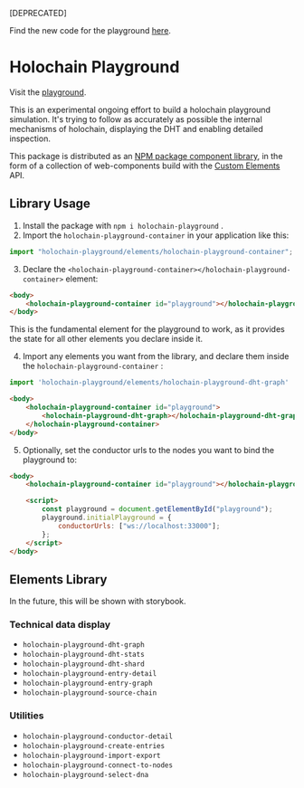[DEPRECATED]

Find the new code for the playground [here](https://github.com/holochain-playground).

# Holochain Playground

Visit the [playground](https://holochain-open-dev.github.io/holochain-playground/).

This is an experimental ongoing effort to build a holochain playground simulation. It's trying to follow as accurately as possible the internal mechanisms of holochain, displaying the DHT and enabling detailed inspection.

This package is distributed as an [NPM package component library](https://npmjs.com/package/holochain-playground), in the form of a collection of web-components build with the [Custom Elements](https://developers.google.com/web/fundamentals/web-components/customelements) API.

## Library Usage

1. Install the package with `npm i holochain-playground` .
2. Import the `holochain-playground-container` in your application like this:

``` js
import "holochain-playground/elements/holochain-playground-container";
```

3. Declare the `<holochain-playground-container></holochain-playground-container>` element:

``` html
<body>
    <holochain-playground-container id="playground"></holochain-playground-container>
</body>
```

This is the fundamental element for the playground to work, as it provides the state for all other elements you declare inside it.

4. Import any elements you want from the library, and declare them inside the `holochain-playground-container` :

``` js
import 'holochain-playground/elements/holochain-playground-dht-graph'
```

``` html
<body>
    <holochain-playground-container id="playground">
        <holochain-playground-dht-graph></holochain-playground-dht-graph>
    </holochain-playground-container>
</body>
```

5. Optionally, set the conductor urls to the nodes you want to bind the playground to:

``` html
<body>
    <holochain-playground-container id="playground"></holochain-playground-container>

    <script>
        const playground = document.getElementById("playground");
        playground.initialPlayground = {
            conductorUrls: ["ws://localhost:33000"];
        };
    </script>
</body>
```

## Elements Library

In the future, this will be shown with storybook.

### Technical data display

- `holochain-playground-dht-graph`
- `holochain-playground-dht-stats`
- `holochain-playground-dht-shard`
- `holochain-playground-entry-detail`
- `holochain-playground-entry-graph`
- `holochain-playground-source-chain`

### Utilities
- `holochain-playground-conductor-detail`
- `holochain-playground-create-entries`
- `holochain-playground-import-export`
- `holochain-playground-connect-to-nodes`
- `holochain-playground-select-dna`
